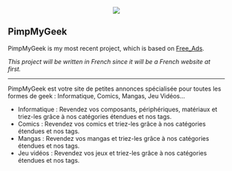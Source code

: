<p align="center"><img src="https://laravel.com/assets/img/components/logo-laravel.svg"></p>


## PimpMyGeek

PimpMyGeek is my most recent project, which is based on [Free_Ads](https://github.com/Peechaya/Piscine_MVC_Free_Ads).

*This project will be written in French since it will be a French website at first.*

---------- 

PimpMyGeek est votre site de petites annonces spécialisée pour toutes les formes de geek : Informatique, Comics, Mangas, Jeu Vidéos...

- Informatique : Revendez vos composants, périphériques, matériaux et triez-les grâce à nos catégories étendues et nos tags.
- Comics : Revendez vos comics et triez-les grâce à nos catégories étendues et nos tags.
- Mangas : Revendez vos mangas et triez-les grâce à nos catégories étendues et nos tags.
- Jeu vidéos : Revendez vos jeux et triez-les grâce à nos catégories étendues et nos tags.
